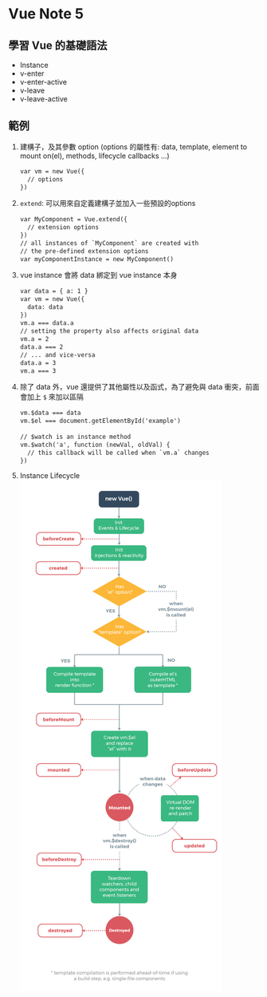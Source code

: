 # Vue Note 5

## 學習 Vue 的基礎語法
- Instance
- v-enter
- v-enter-active
- v-leave
- v-leave-active

## 範例

1. 建構子，及其參數 option (options 的屬性有: data, template, element to mount on(el), methods, lifecycle callbacks ...)
    ```
    var vm = new Vue({
      // options
    })
    ```

2. `extend`: 可以用來自定義建構子並加入一些預設的options
    ```
    var MyComponent = Vue.extend({
      // extension options
    })
    // all instances of `MyComponent` are created with
    // the pre-defined extension options
    var myComponentInstance = new MyComponent()
    ```

3. vue instance 會將 data 綁定到 vue instance 本身
    ```
    var data = { a: 1 }
    var vm = new Vue({
      data: data
    })
    vm.a === data.a
    // setting the property also affects original data
    vm.a = 2
    data.a === 2
    // ... and vice-versa
    data.a = 3
    vm.a === 3
    ```

4. 除了 data 外，vue 還提供了其他屬性以及函式，為了避免與 data 衝突，前面會加上 `$` 來加以區隔
    ```
    vm.$data === data
    vm.$el === document.getElementById('example')

    // $watch is an instance method
    vm.$watch('a', function (newVal, oldVal) {
      // this callback will be called when `vm.a` changes
    })
    ```

5. Instance Lifecycle
    <img src=lifecycle.png />